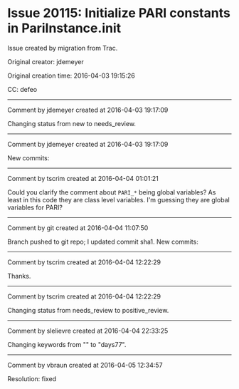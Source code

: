 # Issue 20115: Initialize PARI constants in PariInstance.__init__

Issue created by migration from Trac.

Original creator: jdemeyer

Original creation time: 2016-04-03 19:15:26

CC:  defeo




---

Comment by jdemeyer created at 2016-04-03 19:17:09

Changing status from new to needs_review.


---

Comment by jdemeyer created at 2016-04-03 19:17:09

New commits:


---

Comment by tscrim created at 2016-04-04 01:01:21

Could you clarify the comment about `PARI_*` being global variables? As least in this code they are class level variables. I'm guessing they are global variables for PARI?


---

Comment by git created at 2016-04-04 11:07:50

Branch pushed to git repo; I updated commit sha1. New commits:


---

Comment by tscrim created at 2016-04-04 12:22:29

Thanks.


---

Comment by tscrim created at 2016-04-04 12:22:29

Changing status from needs_review to positive_review.


---

Comment by slelievre created at 2016-04-04 22:33:25

Changing keywords from "" to "days77".


---

Comment by vbraun created at 2016-04-05 12:34:57

Resolution: fixed
